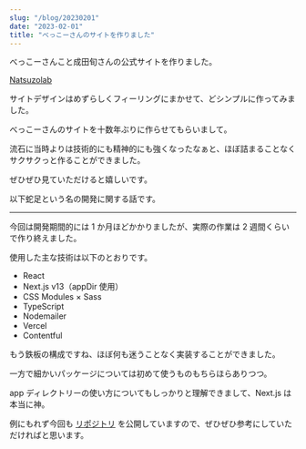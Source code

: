 ```yaml
---
slug: "/blog/20230201"
date: "2023-02-01"
title: "べっこーさんのサイトを作りました"
---
```


べっこーさんこと成田旬さんの公式サイトを作りました。

[Natsuzolab](https://www.natsuzolab.com/)

サイトデザインはめずらしくフィーリングにまかせて、どシンプルに作ってみました。

べっこーさんのサイトを十数年ぶりに作らせてもらいまして。

流石に当時よりは技術的にも精神的にも強くなったなぁと、ほぼ詰まることなくサクサクっと作ることができました。

ぜひぜひ見ていただけると嬉しいです。

以下蛇足という名の開発に関する話です。

---

今回は開発期間的には 1 か月ほどかかりましたが、実際の作業は 2 週間くらいで作り終えました。

使用した主な技術は以下のとおりです。

- React
- Next.js v13（appDir 使用）
- CSS Modules × Sass
- TypeScript
- Nodemailer
- Vercel
- Contentful

もう鉄板の構成ですね、ほぼ何も迷うことなく実装することができました。

一方で細かいパッケージについては初めて使うものもちらほらありつつ。

app ディレクトリーの使い方についてもしっかりと理解できまして、Next.js は本当に神。

例にもれず今回も [リポジトリ](https://github.com/piro0919/bekko-) を公開していますので、ぜひぜひ参考にしていただければと思います。
